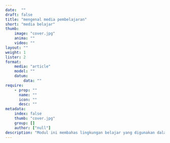 ```yaml
---
date:  ""
draft: false
title: "mengenal media pembelajaran"
short: "media belajar"
thumb:
    image: "cover.jpg"
    anima: ""
    video: ""
layout: ""
weight: 1
lister: 2
format:
    media: "article"
    model: ""
    datum:
        data: ""
require:
    - prop: ""
      name: ""
      icon: ""
      desc: ""
metadata:
    index: false
    thumb: "cover.jpg"
    group: []
    author: ["null"]
description: "Modul ini membahas lingkungan belajar yang digunakan dalam setiap sesi pertemuan."
---
```

